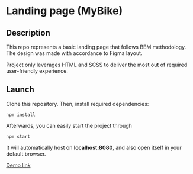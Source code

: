 # Landing page (MyBike)

## Description

This repo represents a basic landing page that follows BEM methodology. The design was made with accordance to Figma layout.

Project only leverages HTML and SCSS to deliver the most out of required user-friendly experience.

## Launch

Clone this repository. Then, install required dependencies:

```npm install```

Afterwards, you can easily start the project through

```npm start```

It will automatically host on **localhost:8080**, and also open itself in your default browser.

[Demo link](https://horidor.github.io/layout_landing-page/)
